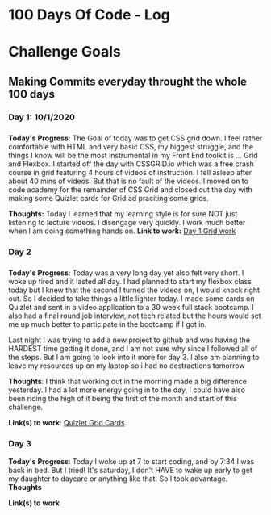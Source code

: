 # 100 Days Of Code - Log

# Challenge Goals 
## Making Commits everyday throught the whole 100 days

### Day 1: 10/1/2020
##### 

**Today's Progress**: 
The Goal of today was to get CSS grid down. I feel rather comfortable with HTML and very basic CSS, my biggest struggle, and the things I know will be the most instrumental in my Front End toolkit is ... Grid and Flexbox. I started off the day with CSSGRID.io which was a free crash course in grid featuring 4 hours of videos of instruction. I fell asleep after about 40 mins of videos. But that is no fault of the videos. I moved on to code academy for the remainder of CSS Grid and closed out the day with making some Quizlet cards for Grid ad praciting some grids.
<br>

**Thoughts:** 
Today I learned that my learning style is for sure NOT just listening to lecture videos. I disengage very quickly. I work much better when I am doing something hands on. 
**Link to work:** 
[Day 1 Grid work](https://github.com/hey-tae/100-days-of-code/tree/master/Day1)


### Day 2 
#####

**Today's Progress**: 
Today was a very long day yet also felt very short. I woke up tired and it lasted all day. I had planned to start my flexbox class today but I knew that the second I turned the videos on, I would knock right out. So I decided to take things a little lighter today. I made some cards on Quizlet and sent in a video application to a 30 week full stack bootcamp. I also had a final round job interview, not tech related but the hours would set me up much better to participate in the bootcamp if I got in. 
<br> 

Last night I was trying to add a new project to github and was having the HARDEST time getting it done, and I am not sure why since I followed all of the steps. But I am going to look into it more for day 3. I also am planning to leave my resources up on my laptop so i had no destractions tomorrow 

**Thoughts**: 
I think that working out in the morning made a big difference yesterday. I had a lot more energy going in to the day, I could have also been riding the high of it being the first of the month and start of this challenge. 

**Link(s) to work**: 
[Quizlet Grid Cards](https://quizlet.com/532688623/grid-flash-cards/)

### Day 3 

**Today's Progress**: 
Today I woke up at 7 to start coding, and by 7:34 I was back in bed. But I tried! It's saturday, I don't HAVE to wake up early to get my daughter to daycare or anything like that. So I took advantage. 
**Thoughts** 

**Link(s) to work**

